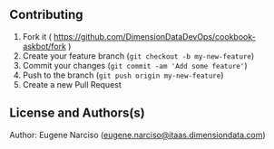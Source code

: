 Contributing
------------

1. Fork it ( https://github.com/DimensionDataDevOps/cookbook-askbot/fork  )
2. Create your feature branch (`git checkout -b my-new-feature`)
3. Commit your changes (`git commit -am 'Add some feature'`)
4. Push to the branch (`git push origin my-new-feature`)
5. Create a new Pull Request

License and Authors(s)
-------------------
Author: Eugene Narciso (<eugene.narciso@itaas.dimensiondata.com>)